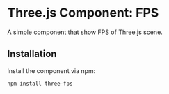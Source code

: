 # Three.js Component: FPS

A simple component that show FPS of Three.js scene.

## Installation

Install the component via npm:

```bash
npm install three-fps
